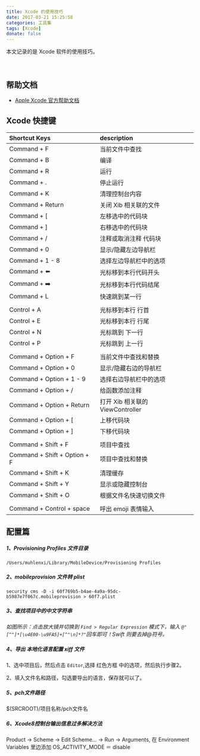 ```yaml
---
title: Xcode 的使用技巧
date: 2017-03-21 15:25:58
categories: 工具集
tags: [Xcode]
donate: false
---
```


本文记录的是 Xcode 软件的使用技巧。

<!-- more -->　　

## 帮助文档

- [Apple Xcode 官方帮助文档](https://help.apple.com/xcode/mac/current/#/devc8c2a6be1)


## Xcode 快捷键 

| Shortcut Keys | description |
| :--------- | :---------- |
| Command + F | 当前文件中查找 |
| Command + B | 编译 |
| Command + R | 运行 |
| Command + . | 停止运行 |
| Command + K | 清理控制台内容 |
| Command + Return | 关闭 Xib 相关联的文件 |
| Command + [ | 左移选中的代码块 |
| Command + ] | 右移选中的代码块 |
| Command + / | 注释或取消注释 代码块 |
| Command + 0 | 显示/隐藏左边导航栏 |
| Command + 1 - 8 | 选择左边导航栏中的选项 |
| Command + ⬅️ | 光标移到本行代码开头 |
| Command + ➡️ | 光标移到本行代码结尾 |
| Command + L | 快速跳到某一行 |
|||
| Control + A | 光标移到本行 行首 |
| Control + E | 光标移到本行 行尾 |
| Control + N | 光标跳到 下一行 |
| Control + P | 光标跳到 上一行 |
|||
| Command + Option + F | 当前文件中查找和替换 |
| Command + Option + 0 | 显示/隐藏右边的导航栏 |
| Command + Option + 1 - 9 | 选择右边导航栏中的选项 |
| Command + Option + / | 给函数添加注释 |
| Command + Option + Return | 打开 Xib 相关联的 ViewController |
| Command + Option + [ | 上移代码块 |
| Command + Option + ] | 下移代码块 | 
|||
| Command + Shift + F | 项目中查找 |
| Command + Shift + Option + F | 项目中查找和替换 |
| Command + Shift + K | 清理缓存 |
| Command + Shift + Y | 显示或隐藏控制台 |
| Command + Shift + O | 根据文件名快速切换文件 |
|||
| Command + Control + space | 呼出 emoji 表情输入 |


## 配置篇

##### 1、Provisioning Profiles 文件目录

```
/Users/muhlenxi/Library/MobileDevice/Provisioning Profiles
```

##### 2、mobileprovision 文件转 plist

```
security cms -D -i 60f769b5-b4ae-4a9a-95dc-b5987e7f067c.mobileprovision > 60f7.plist
```

##### 3、查找项目中的中文字符串

*如图所示：点击放大镜并切换到 `Find > Regular Expression` 模式下，输入 `@"[^"]*[\u4E00-\u9FA5]+[^"\n]*?"`回车即可！Swift 则要去掉@符号。* 

##### 4、导出 本地化语言配置 xiff 文件


1、选中项目后，然后点击 `Editor`,选择 红色方框 中的选项，然后执行步骤2。

2、填入文件名和路径，勾选要导出的语言，保存就可以了。


##### 5、pch文件路径

$(SRCROOT)/项目名称/pch文件名


##### 6、Xcode8控制台输出信息过多解决方法

Product -> Scheme -> Edit Scheme... -> Run -> Arguments, 在 Environment Variables 里边添加 OS_ACTIVITY_MODE ＝ disable